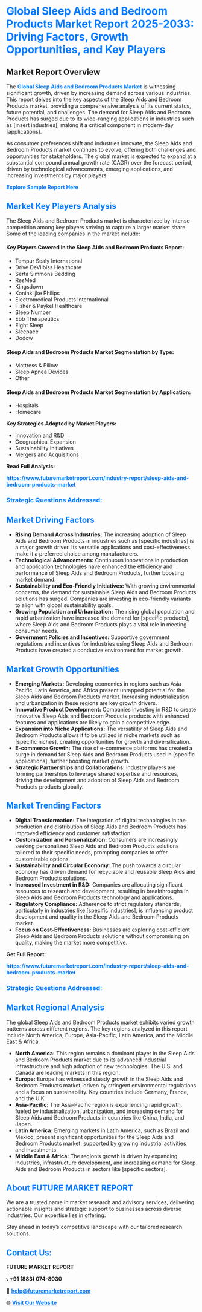 <h1 style="color: #007BFF;">Global Sleep Aids and Bedroom Products Market Report 2025-2033: Driving Factors, Growth Opportunities, and Key Players</h1>

<section id="overview">
<h2>Market Report Overview</h2>
<p>The <a href="https://www.futuremarketreport.com/industry-report/sleep-aids-and-bedroom-products-market" style="color: #007BFF; text-decoration: none;"><strong>Global Sleep Aids and Bedroom Products Market</strong></a> is witnessing significant growth, driven by increasing demand across various industries. This report delves into the key aspects of the Sleep Aids and Bedroom Products market, providing a comprehensive analysis of its current status, future potential, and challenges. The demand for Sleep Aids and Bedroom Products has surged due to its wide-ranging applications in industries such as [insert industries], making it a critical component in modern-day [applications].</p>
<p>As consumer preferences shift and industries innovate, the Sleep Aids and Bedroom Products market continues to evolve, offering both challenges and opportunities for stakeholders. The global market is expected to expand at a substantial compound annual growth rate (CAGR) over the forecast period, driven by technological advancements, emerging applications, and increasing investments by major players.</p>
</section>

<section id="overview">
<p><a href="https://www.futuremarketreport.com/request-sample/reportId=64552" style="color: #007BFF; text-decoration: none;"><strong>Explore Sample Report Here</strong></a></p>
</section>

<section id="key-players">
<h2 style="color: #007BFF;">Market Key Players Analysis</h2>
<p>The Sleep Aids and Bedroom Products market is characterized by intense competition among key players striving to capture a larger market share. Some of the leading companies in the market include:</p>
<h4>Key Players Covered in the Sleep Aids and Bedroom Products Report:</h4>
<ul><li>Tempur Sealy International</li><li>Drive DeVilbiss Healthcare</li><li>Serta Simmons Bedding</li><li>ResMed</li><li>Kingsdown</li><li>Koninklijke Philips</li><li>Electromedical Products International</li><li>Fisher &amp; Paykel Healthcare</li><li>Sleep Number</li><li>Ebb Therapeutics</li><li>Eight Sleep</li><li>Sleepace</li><li>Dodow</li></ul>
<h4>Sleep Aids and Bedroom Products Market Segmentation by Type:</h4>
<ul><li>Mattress &amp; Pillow</li><li>Sleep Apnea Devices</li><li>Other</li></ul>

<h4>Sleep Aids and Bedroom Products Market Segmentation by Application:</h4>
<ul><li>Hospitals</li><li>Homecare</li></ul>
<p><strong>Key Strategies Adopted by Market Players:</strong></p>
<ul>
<li>Innovation and R&D</li>
<li>Geographical Expansion</li>
<li>Sustainability Initiatives</li>
<li>Mergers and Acquisitions</li>
</ul>
</section>

<section>
<p><strong>Read Full Analysis: </strong></p><a href="https://www.futuremarketreport.com/industry-report/sleep-aids-and-bedroom-products-market" style="color: #007BFF; text-decoration: none;"><strong>https://www.futuremarketreport.com/industry-report/sleep-aids-and-bedroom-products-market</strong></a>
<h3 style="color: #007BFF;">Strategic Questions Addressed:</h3>
</section>

<section id="driving-factors">
<h2 style="color: #007BFF;">Market Driving Factors</h2>
<ul>
<li><strong>Rising Demand Across Industries:</strong> The increasing adoption of Sleep Aids and Bedroom Products in industries such as [specific industries] is a major growth driver. Its versatile applications and cost-effectiveness make it a preferred choice among manufacturers.</li>
<li><strong>Technological Advancements:</strong> Continuous innovations in production and application technologies have enhanced the efficiency and performance of Sleep Aids and Bedroom Products, further boosting market demand.</li>
<li><strong>Sustainability and Eco-Friendly Initiatives:</strong> With growing environmental concerns, the demand for sustainable Sleep Aids and Bedroom Products solutions has surged. Companies are investing in eco-friendly variants to align with global sustainability goals.</li>
<li><strong>Growing Population and Urbanization:</strong> The rising global population and rapid urbanization have increased the demand for [specific products], where Sleep Aids and Bedroom Products plays a vital role in meeting consumer needs.</li>
<li><strong>Government Policies and Incentives:</strong> Supportive government regulations and incentives for industries using Sleep Aids and Bedroom Products have created a conducive environment for market growth.</li>
</ul>
</section>

<section id="growth-opportunities">
<h2 style="color: #007BFF;">Market Growth Opportunities</h2>
<ul>
<li><strong>Emerging Markets:</strong> Developing economies in regions such as Asia-Pacific, Latin America, and Africa present untapped potential for the Sleep Aids and Bedroom Products market. Increasing industrialization and urbanization in these regions are key growth drivers.</li>
<li><strong>Innovative Product Development:</strong> Companies investing in R&D to create innovative Sleep Aids and Bedroom Products products with enhanced features and applications are likely to gain a competitive edge.</li>
<li><strong>Expansion into Niche Applications:</strong> The versatility of Sleep Aids and Bedroom Products allows it to be utilized in niche markets such as [specific niches], creating opportunities for growth and diversification.</li>
<li><strong>E-commerce Growth:</strong> The rise of e-commerce platforms has created a surge in demand for Sleep Aids and Bedroom Products used in [specific applications], further boosting market growth.</li>
<li><strong>Strategic Partnerships and Collaborations:</strong> Industry players are forming partnerships to leverage shared expertise and resources, driving the development and adoption of Sleep Aids and Bedroom Products products globally.</li>
</ul>
</section>

<section id="trending-factors">
<h2 style="color: #007BFF;">Market Trending Factors</h2>
<ul>
<li><strong>Digital Transformation:</strong> The integration of digital technologies in the production and distribution of Sleep Aids and Bedroom Products has improved efficiency and customer satisfaction.</li>
<li><strong>Customization and Personalization:</strong> Consumers are increasingly seeking personalized Sleep Aids and Bedroom Products solutions tailored to their specific needs, prompting companies to offer customizable options.</li>
<li><strong>Sustainability and Circular Economy:</strong> The push towards a circular economy has driven demand for recyclable and reusable Sleep Aids and Bedroom Products solutions.</li>
<li><strong>Increased Investment in R&D:</strong> Companies are allocating significant resources to research and development, resulting in breakthroughs in Sleep Aids and Bedroom Products technology and applications.</li>
<li><strong>Regulatory Compliance:</strong> Adherence to strict regulatory standards, particularly in industries like [specific industries], is influencing product development and quality in the Sleep Aids and Bedroom Products market.</li>
<li><strong>Focus on Cost-Effectiveness:</strong> Businesses are exploring cost-efficient Sleep Aids and Bedroom Products solutions without compromising on quality, making the market more competitive.</li>
</ul>
</section>

<section>
<p><strong>Get Full Report: </strong></p><a href="https://www.futuremarketreport.com/industry-report/sleep-aids-and-bedroom-products-market" style="color: #007BFF; text-decoration: none;"><strong>https://www.futuremarketreport.com/industry-report/sleep-aids-and-bedroom-products-market</strong></a>
<h3 style="color: #007BFF;">Strategic Questions Addressed:</h3>
</section>


<section id="regional-analysis">
<h2 style="color: #007BFF;">Market Regional Analysis</h2>
<p>The global Sleep Aids and Bedroom Products market exhibits varied growth patterns across different regions. The key regions analyzed in this report include North America, Europe, Asia-Pacific, Latin America, and the Middle East & Africa:</p>
<ul>
<li><strong>North America:</strong> This region remains a dominant player in the Sleep Aids and Bedroom Products market due to its advanced industrial infrastructure and high adoption of new technologies. The U.S. and Canada are leading markets in this region.</li>
<li><strong>Europe:</strong> Europe has witnessed steady growth in the Sleep Aids and Bedroom Products market, driven by stringent environmental regulations and a focus on sustainability. Key countries include Germany, France, and the U.K.</li>
<li><strong>Asia-Pacific:</strong> The Asia-Pacific region is experiencing rapid growth, fueled by industrialization, urbanization, and increasing demand for Sleep Aids and Bedroom Products in countries like China, India, and Japan.</li>
<li><strong>Latin America:</strong> Emerging markets in Latin America, such as Brazil and Mexico, present significant opportunities for the Sleep Aids and Bedroom Products market, supported by growing industrial activities and investments.</li>
<li><strong>Middle East & Africa:</strong> The region’s growth is driven by expanding industries, infrastructure development, and increasing demand for Sleep Aids and Bedroom Products in sectors like [specific sectors].</li>
</ul>
</section>

<footer>
<h2 style="color: #007BFF;">About FUTURE MARKET REPORT</h2>
<p>We are a trusted name in market research and advisory services, delivering actionable insights and strategic support to businesses across diverse industries. Our expertise lies in offering:</p>

<p>Stay ahead in today’s competitive landscape with our tailored research solutions.</p>

<h2 style="color: #007BFF;">Contact Us:</h2>
<p><strong>FUTURE MARKET REPORT</strong></p>
<p>📞 <strong>+91 (883) 074-8030</strong></p>
<p>📧 <strong><a href="mailto:help@futuremarketreport.com" style="color: #007BFF;">help@futuremarketreport.com</a></strong></p>
<p>🌐 <strong><a href="https://www.futuremarketreport.com/" style="color: #007BFF;">Visit Our Website</a></strong></p>
</footer>